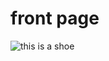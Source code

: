 <!DOCTYPE html>
<html>
<Head>
<title> image </title>
<link rel="stylesheet" href="style.css">
</head>
<body>
<div class="wrapper">
<h1> front page </h1>
<img src="https://static.nike.com/a/images/c_limit,w_592,f_auto/t_product_v1/u_126ab356-44d8-4a06-89b4-fcdcc8df0245,c_scale,fl_relative,w_1.0,h_1.0,fl_layer_apply/cdea9b12-e7f2-452c-9649-1aa6ba2370b1/air-jordan-1-mid-mens-shoes-X5pM09.png" alt="this is a shoe">
</div>
</body>
</html>
     
            
